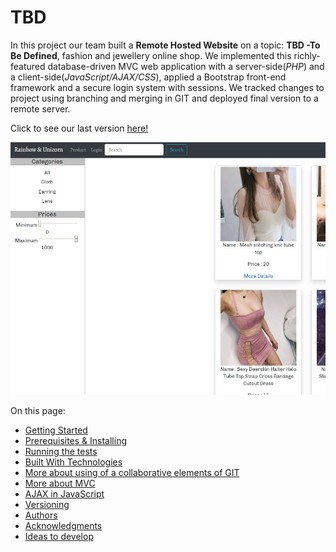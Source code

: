 # TBD

In this project our team built a **Remote Hosted Website** on a topic: **TBD -To Be Defined**, fashion and jewellery online shop. We implemented this richly-featured database-driven MVC web application with a server-side(*PHP*) and a client-side(*JavaScript/AJAX/CSS*), applied a Bootstrap front-end framework and a secure login system with sessions. We tracked changes to project using branching and merging in GIT and deployed final version to a remote server.

Click to see our last version [here!](http://google.com)

![Screenshot of the Product web page.](/assets/img/Capture2.jpg)

On this page:

* [Getting Started](#getting-started)
* [Prerequisites & Installing](#prerequisites-&-installing)
* [Running the tests](#running-the-tests)
* [Built With Technologies](#built-with-technologies)
* [More about using of a collaborative elements of GIT](#more-about-using-of-a-collaborative-elements-of-git)
* [More about MVC](#more-about-mvc)
* [AJAX in JavaScript](#ajax-in-javascript)
* [Versioning](#versioning)
* [Authors](#authors)
* [Acknowledgments](#acknowledgments)
* [Ideas to develop](#ideas-to-develop)
